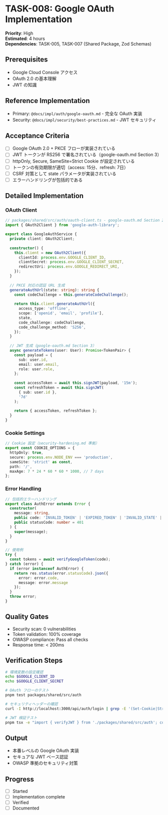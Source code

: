 # TASK-008: Google OAuth Implementation

**Priority**: High  
**Estimated**: 4 hours  
**Dependencies**: TASK-005, TASK-007 (Shared Package, Zod Schemas)

## Prerequisites

- Google Cloud Console アクセス
- OAuth 2.0 の基本理解
- JWT の知識

## Reference Implementation

- Primary: `@docs/impl/auth/google-oauth.md` - 完全な OAuth 実装
- Security: `@docs/impl/security/best-practices.md` - JWT セキュリティ

## Acceptance Criteria

- [ ] Google OAuth 2.0 + PKCE フローが実装されている
- [ ] JWT トークンが RS256 で署名されている（google-oauth.md Section 3）
- [ ] httpOnly, Secure, SameSite=Strict Cookie が設定されている
- [ ] トークンの有効期限が適切（access: 15分、refresh: 7日）
- [ ] CSRF 対策として state パラメータが実装されている
- [ ] エラーハンドリングが包括的である

## Detailed Implementation

### OAuth Client
```typescript
// packages/shared/src/auth/oauth-client.ts - google-oauth.md Section 2
import { OAuth2Client } from 'google-auth-library';

export class GoogleAuthService {
  private client: OAuth2Client;
  
  constructor() {
    this.client = new OAuth2Client({
      clientId: process.env.GOOGLE_CLIENT_ID,
      clientSecret: process.env.GOOGLE_CLIENT_SECRET,
      redirectUri: process.env.GOOGLE_REDIRECT_URI,
    });
  }
  
  // PKCE 対応の認証 URL 生成
  generateAuthUrl(state: string): string {
    const codeChallenge = this.generateCodeChallenge();
    
    return this.client.generateAuthUrl({
      access_type: 'offline',
      scope: ['openid', 'email', 'profile'],
      state,
      code_challenge: codeChallenge,
      code_challenge_method: 'S256',
    });
  }
  
  // JWT 生成（google-oauth.md Section 3）
  async generateTokens(user: User): Promise<TokenPair> {
    const payload = {
      sub: user.id,
      email: user.email,
      role: user.role,
    };
    
    const accessToken = await this.signJWT(payload, '15m');
    const refreshToken = await this.signJWT(
      { sub: user.id }, 
      '7d'
    );
    
    return { accessToken, refreshToken };
  }
}
```

### Cookie Settings
```typescript
// Cookie 設定（security-hardening.md 準拠）
export const COOKIE_OPTIONS = {
  httpOnly: true,
  secure: process.env.NODE_ENV === 'production',
  sameSite: 'strict' as const,
  path: '/',
  maxAge: 7 * 24 * 60 * 60 * 1000, // 7 days
};
```

### Error Handling
```typescript
// 包括的エラーハンドリング
export class AuthError extends Error {
  constructor(
    message: string,
    public code: 'INVALID_TOKEN' | 'EXPIRED_TOKEN' | 'INVALID_STATE' | 'OAUTH_ERROR',
    public statusCode: number = 401
  ) {
    super(message);
  }
}

// 使用例
try {
  const tokens = await verifyGoogleToken(code);
} catch (error) {
  if (error instanceof AuthError) {
    return res.status(error.statusCode).json({
      error: error.code,
      message: error.message
    });
  }
  throw error;
}
```

## Quality Gates

- Security scan: 0 vulnerabilities
- Token validation: 100% coverage
- OWASP compliance: Pass all checks
- Response time: < 200ms

## Verification Steps

```bash
# 環境変数の設定確認
echo $GOOGLE_CLIENT_ID
echo $GOOGLE_CLIENT_SECRET

# OAuth フローのテスト
pnpm test packages/shared/src/auth

# セキュリティヘッダーの確認
curl -I http://localhost:3000/api/auth/login | grep -E '(Set-Cookie|Strict-Transport)'

# JWT 検証テスト
pnpm tsx -e "import { verifyJWT } from './packages/shared/src/auth'; console.log(await verifyJWT('test-token'));"
```

## Output

- 本番レベルの Google OAuth 実装
- セキュアな JWT ベース認証
- OWASP 準拠のセキュリティ対策

## Progress

- [ ] Started
- [ ] Implementation complete
- [ ] Verified
- [ ] Documented